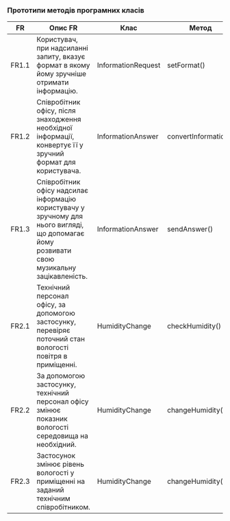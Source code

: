 ### Прототипи методів програмних класів

| FR   | Опис FR                                                      | Клас                | Метод                   |
|------|--------------------------------------------------------------|---------------------|------------------------|
| FR1.1 | Користувач, при надсиланні запиту, вказує формат в якому йому зручніше отримати інформацію. | InformationRequest  | setFormat()             |
| FR1.2 | Співробітник офісу, після знаходження необхідної інформації, конвертує її у зручний формат для користувача. | InformationAnswer   | convertInformation()    |
| FR1.3 | Співробітник офісу надсилає інформацію користувачу у зручному для нього вигляді, що допомагає йому розвивати свою музикальну зацікавленість. | InformationAnswer   | sendAnswer()            |
| FR2.1 | Технічний персонал офісу, за допомогою застосунку, перевіряє поточний стан вологості повітря в приміщенні. | HumidityChange       | checkHumidity()         |
| FR2.2 | За допомогою застосунку, технічний персонал офісу змінює показник вологості середовища на необхідний. | HumidityChange       | changeHumidity()        |
| FR2.3 | Застосунок змінює рівень вологості у приміщенні на заданий технічним співробітником. | HumidityChange       | changeHumidity()        |
